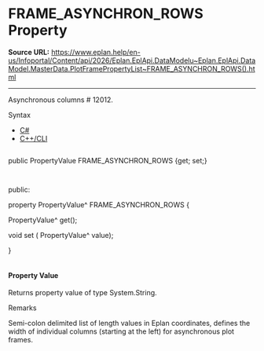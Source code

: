 # FRAME_ASYNCHRON_ROWS Property

**Source URL:** https://www.eplan.help/en-us/Infoportal/Content/api/2026/Eplan.EplApi.DataModelu~Eplan.EplApi.DataModel.MasterData.PlotFramePropertyList~FRAME_ASYNCHRON_ROWS().html

---

Asynchronous columns # 12012.

Syntax

- [C#](#i-syntax-CS)
- [C++/CLI](#i-syntax-CPP2005)

```
```
public PropertyValue FRAME_ASYNCHRON_ROWS {get; set;}
```
```

```
```
public:

property PropertyValue^ FRAME_ASYNCHRON_ROWS {

   PropertyValue^ get();

   void set (    PropertyValue^ value);

}
```
```

#### Property Value

Returns property value of type System.String.

Remarks

Semi-colon delimited list of length values in Eplan coordinates, defines the width of individual columns (starting at the left) for asynchronous plot frames.
